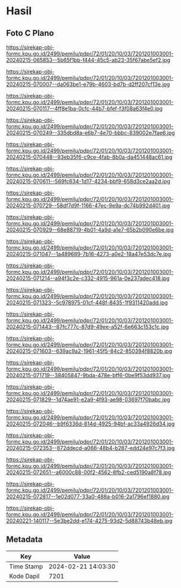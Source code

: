 # Hasil

## Foto C Plano

https://sirekap-obj-formc.kpu.go.id/2499/pemilu/pdpr/72/01/20/10/03/7201201003001-20240215-065853--5b65f1bb-f444-45c5-ab23-35f67abe5ef2.jpg

https://sirekap-obj-formc.kpu.go.id/2499/pemilu/pdpr/72/01/20/10/03/7201201003001-20240215-070007--da063be1-e79b-4603-bd7b-d2ff207cf13e.jpg

https://sirekap-obj-formc.kpu.go.id/2499/pemilu/pdpr/72/01/20/10/03/7201201003001-20240215-070117--4ff8e1ba-0cfc-44b7-bfef-f3f08a63f4e0.jpg

https://sirekap-obj-formc.kpu.go.id/2499/pemilu/pdpr/72/01/20/10/03/7201201003001-20240215-070249--335dbd8a-e6b7-4e70-bbbc-839002e7fae6.jpg

https://sirekap-obj-formc.kpu.go.id/2499/pemilu/pdpr/72/01/20/10/03/7201201003001-20240215-070448--93eb35f6-c9ce-4fab-8b0a-da451448ac61.jpg

https://sirekap-obj-formc.kpu.go.id/2499/pemilu/pdpr/72/01/20/10/03/7201201003001-20240215-070611--569fc634-1d17-4234-bbf9-658d3ce2aa2d.jpg

https://sirekap-obj-formc.kpu.go.id/2499/pemilu/pdpr/72/01/20/10/03/7201201003001-20240215-070729--58df7d9f-1166-47ec-9e9a-dc74b992d401.jpg

https://sirekap-obj-formc.kpu.go.id/2499/pemilu/pdpr/72/01/20/10/03/7201201003001-20240215-070929--68e88719-4b01-4a9d-a1e7-65b2b090e6be.jpg

https://sirekap-obj-formc.kpu.go.id/2499/pemilu/pdpr/72/01/20/10/03/7201201003001-20240215-071047--1a489689-7b16-4273-a0e2-18a47e53dc7e.jpg

https://sirekap-obj-formc.kpu.go.id/2499/pemilu/pdpr/72/01/20/10/03/7201201003001-20240215-071214--a94f3c2e-c332-4915-961a-0e237adec418.jpg

https://sirekap-obj-formc.kpu.go.id/2499/pemilu/pdpr/72/01/20/10/03/7201201003001-20240215-071323--5c978975-01cf-448f-8435-1f9311420add.jpg

https://sirekap-obj-formc.kpu.go.id/2499/pemilu/pdpr/72/01/20/10/03/7201201003001-20240215-071443--87fc777c-87d9-49ee-a52f-6e663c153c1c.jpg

https://sirekap-obj-formc.kpu.go.id/2499/pemilu/pdpr/72/01/20/10/03/7201201003001-20240215-071603--639ac9a2-1961-45f5-84c2-850394f8820b.jpg

https://sirekap-obj-formc.kpu.go.id/2499/pemilu/pdpr/72/01/20/10/03/7201201003001-20240215-071719--38405847-9bda-478e-bff6-0be9f53dd937.jpg

https://sirekap-obj-formc.kpu.go.id/2499/pemilu/pdpr/72/01/20/10/03/7201201003001-20240215-071829--1d74ae91-e2a9-4f93-ae98-03697f70babc.jpg

https://sirekap-obj-formc.kpu.go.id/2499/pemilu/pdpr/72/01/20/10/03/7201201003001-20240215-072046--b9f6336d-814d-4925-94bf-ac33a4926d34.jpg

https://sirekap-obj-formc.kpu.go.id/2499/pemilu/pdpr/72/01/20/10/03/7201201003001-20240215-072353--872ddecd-a066-48b4-b287-edd24e97c7f3.jpg

https://sirekap-obj-formc.kpu.go.id/2499/pemilu/pdpr/72/01/20/10/03/7201201003001-20240215-072651--a6000c88-00f2-4562-8fb2-ced5190a8f78.jpg

https://sirekap-obj-formc.kpu.go.id/2499/pemilu/pdpr/72/01/20/10/03/7201201003001-20240215-072817--1e02d077-33a0-488a-b016-2a1796ef1880.jpg

https://sirekap-obj-formc.kpu.go.id/2499/pemilu/pdpr/72/01/20/10/03/7201201003001-20240221-140117--5e3be2dd-e174-4275-93d2-5d88743b48eb.jpg


## Metadata

| Key        | Value               |
| ---------- | ------------------- |
| Time Stamp | 2024-02-21 14:03:30 |
| Kode Dapil | 7201                |



